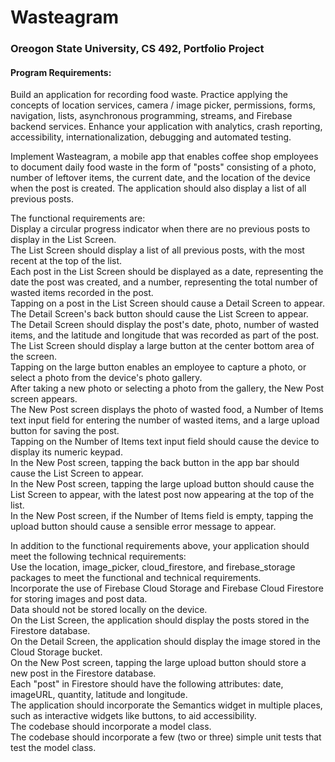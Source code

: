 # Wasteagram
### Oreogon State University, CS 492, Portfolio Project
#### Program Requirements: <br />
Build an application for recording food waste. Practice applying the concepts of location services, camera / image picker, permissions, forms, navigation, lists, asynchronous programming, streams, and Firebase backend services. Enhance your application with analytics, crash reporting, accessibility, internationalization, debugging and automated testing.

Implement Wasteagram, a mobile app that enables coffee shop employees to document daily food waste in the form of "posts" consisting of a photo, number of leftover items, the current date, and the location of the device when the post is created. The application should also display a list of all previous posts.

The functional requirements are: <br />
Display a circular progress indicator when there are no previous posts to display in the List Screen. <br />
The List Screen should display a list of all previous posts, with the most recent at the top of the list. <br />
Each post in the List Screen should be displayed as a date, representing the date the post was created, and a number, representing the total number of wasted items recorded in the post. <br />
Tapping on a post in the List Screen should cause a Detail Screen to appear. The Detail Screen's back button should cause the List Screen to appear. <br />
The Detail Screen should display the post's date, photo, number of wasted items, and the latitude and longitude that was recorded as part of the post. <br />
The List Screen should display a large button at the center bottom area of the screen. <br />
Tapping on the large button enables an employee to capture a photo, or select a photo from the device's photo gallery. <br />
After taking a new photo or selecting a photo from the gallery, the New Post screen appears. <br />
The New Post screen displays the photo of wasted food, a Number of Items text input field for entering the number of wasted items, and a large upload button for saving the post. <br />
Tapping on the Number of Items text input field should cause the device to display its numeric keypad. <br />
In the New Post screen, tapping the back button in the app bar should cause the List Screen to appear. <br />
In the New Post screen, tapping the large upload button should cause the List Screen to appear, with the latest post now appearing at the top of the list. <br />
In the New Post screen, if the Number of Items field is empty, tapping the upload button should cause a sensible error message to appear. <br />

In addition to the functional requirements above, your application should meet the following technical requirements: <br />
Use the location, image_picker, cloud_firestore, and firebase_storage packages to meet the functional and technical requirements. <br />
Incorporate the use of Firebase Cloud Storage and Firebase Cloud Firestore for storing images and post data. <br />
Data should not be stored locally on the device. <br />
On the List Screen, the application should display the posts stored in the Firestore database. <br />
On the Detail Screen, the application should display the image stored in the Cloud Storage bucket. <br />
On the New Post screen, tapping the large upload button should store a new post in the Firestore database. <br />
Each "post" in Firestore should have the following attributes: date, imageURL, quantity, latitude and longitude. <br />
The application should incorporate the Semantics widget in multiple places, such as interactive widgets like buttons, to aid accessibility. <br />
The codebase should incorporate a model class. <br />
The codebase should incorporate a few (two or three) simple unit tests that test the model class. <br />